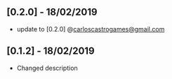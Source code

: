 ## [0.2.0] - 18/02/2019

* update to [0.2.0] @carloscastrogames@gmail.com

## [0.1.2] - 18/02/2019

* Changed description
